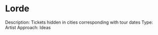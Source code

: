 # Lorde

Description: Tickets hidden in cities corresponding with tour dates
Type: Artist
Approach: Ideas